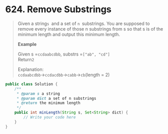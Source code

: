 # 624. Remove Substrings

> Given a string`s `and a set of `n `substrings. You are supposed to remove every instance of those n substrings from s so that s is of the minimum length and output this minimum length.
>
> **Example**
>
> Given s =`ccdaabcdbb`, substrs =`["ab", "cd"]`  
> Return`2`
>
> Explanation:  
> `ccdaabcdbb`-&gt;`ccdacdbb`-&gt;`cabb`-&gt;`cb`\(length = 2\)

```java
public class Solution {
    /**
     * @param s a string
     * @param dict a set of n substrings
     * @return the minimum length
     */
    public int minLength(String s, Set<String> dict) {
        // Write your code here
    }
}
```



